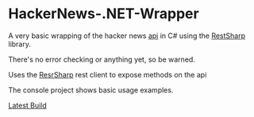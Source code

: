 HackerNews-.NET-Wrapper
=======================

A very basic wrapping of the hacker news [api](https://github.com/HackerNews/API "api docs on github") in C# using the [RestSharp](http://restsharp.org/ "RestSharp Homepage") library.

There's no error checking or anything yet, so be warned.

Uses the [ResrSharp](http://restsharp.org/) rest client to expose methods on the api

The console project shows basic usage examples.

[Latest Build](http://www.matthewoneill.com/uploads/HackerNewsWrapper.zip)
